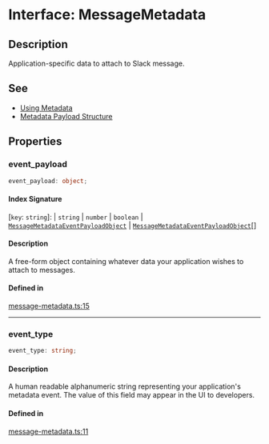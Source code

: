 # Interface: MessageMetadata

## Description

Application-specific data to attach to Slack message.

## See

 - [Using Metadata](https://api.slack.com/metadata/using)
 - [Metadata Payload Structure](https://api.slack.com/reference/metadata#payload_structure)

## Properties

### event\_payload

```ts
event_payload: object;
```

#### Index Signature

 \[`key`: `string`\]: 
  \| `string`
  \| `number`
  \| `boolean`
  \| [`MessageMetadataEventPayloadObject`](Interface.MessageMetadataEventPayloadObject.md)
  \| [`MessageMetadataEventPayloadObject`](Interface.MessageMetadataEventPayloadObject.md)[]

#### Description

A free-form object containing whatever data your application wishes to attach to messages.

#### Defined in

[message-metadata.ts:15](https://github.com/slackapi/node-slack-sdk/blob/main/packages/types/src/message-metadata.ts#L15)

***

### event\_type

```ts
event_type: string;
```

#### Description

A human readable alphanumeric string representing your application's metadata event.
The value of this field may appear in the UI to developers.

#### Defined in

[message-metadata.ts:11](https://github.com/slackapi/node-slack-sdk/blob/main/packages/types/src/message-metadata.ts#L11)
